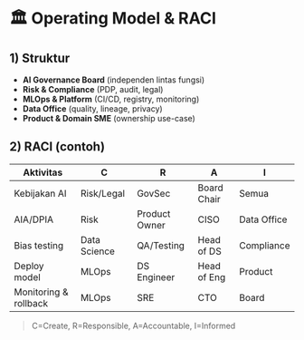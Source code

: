# 🏛️ Operating Model & RACI

## 1) Struktur
- **AI Governance Board** (independen lintas fungsi)
- **Risk & Compliance** (PDP, audit, legal)
- **MLOps & Platform** (CI/CD, registry, monitoring)
- **Data Office** (quality, lineage, privacy)
- **Product & Domain SME** (ownership use-case)

## 2) RACI (contoh)

| Aktivitas | C | R | A | I |
|---|---|---|---|---|
| Kebijakan AI | Risk/Legal | GovSec | Board Chair | Semua |
| AIA/DPIA | Risk | Product Owner | CISO | Data Office |
| Bias testing | Data Science | QA/Testing | Head of DS | Compliance |
| Deploy model | MLOps | DS Engineer | Head of Eng | Product |
| Monitoring & rollback | MLOps | SRE | CTO | Board |

> C=Create, R=Responsible, A=Accountable, I=Informed
